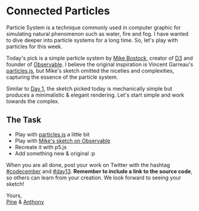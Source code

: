 # Connected Particles

Particle System is a technique commonly used in computer graphic for simulating natural phenomenon such as water, fire and fog. I have wanted to dive deeper into particle systems for a long time. So, let's play with particles for this week.

Today's pick is a simple particle system by [Mike Bostock](https://en.wikipedia.org/wiki/Mike_Bostock), creator of [D3](https://d3js.org) and founder of [Observable](https://observablehq.com). I believe the original inspiration is Vincent Garreau's [particles.js](https://github.com/VincentGarreau/particles.js), but Mike's sketch omitted the niceties and complexities, capturing the essence of the particle system.

Similar to [Day 1](https://codecember.ink/2020/1), the sketch picked today is mechanically simple but produces a minimalistic & elegant rendering. Let's start simple and work towards the complex.

<client-only>
  <sketch-day-13 />
</client-only>

## The Task

- Play with [particles.js](http://vincentgarreau.com/particles.js/) a little bit
- Play with [Mike's sketch on Observable](https://observablehq.com/@mbostock/connected-particles-iii)
- Recreate it with p5.js
- Add something new & original :p

When you are all done, post your work on Twitter with the hashtag [#codecember](https://twitter.com/hashtag/codecember) and [#day13](https://twitter.com/hashtag/day13). **Remember to include a link to the source code**, so others can learn from your creation. We look forward to seeing your sketch!

Yours, <br>
[Pine](https://twitter.com/octref) & [Anthony](https://twitter.com/antfu7)
